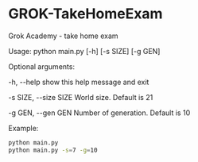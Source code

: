 # GROK-TakeHomeExam
Grok Academy - take home exam

Usage: python main.py [-h] [-s SIZE] [-g GEN]

Optional arguments:

  -h, --help            show this help message and exit
  
  -s SIZE, --size SIZE  World size. Default is 21
  
  -g GEN, --gen GEN     Number of generation. Default is 10
  
  

Example:
```bash
python main.py
python main.py -s=7 -g=10
```
